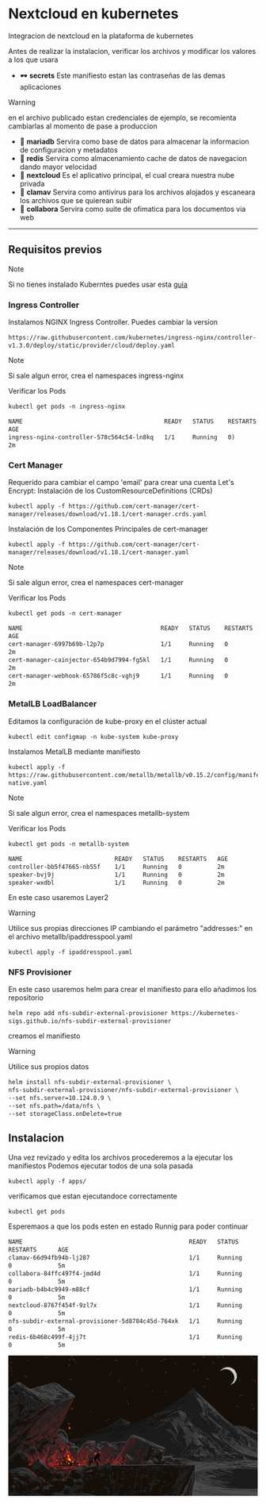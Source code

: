 # Nextcloud en kubernetes
Integracion de nextcloud en la plataforma de kubernetes

Antes de realizar la instalacion, verificar los archivos y modificar los valores a los que usara
- :dark_sunglasses: **secrets** Este manifiesto estan las contraseñas de las demas aplicaciones
> [!WARNING]
> en el archivo publicado estan credenciales de ejemplo, se recomienta cambiarlas al momento de pase a produccion
- :floppy_disk: **mariadb** Servira como base de datos para almacenar la informacion de configuracion y metadatos
- :dvd: **redis** Servira como almacenamiento cache de datos de navegacion dando mayor velocidad
- :open_file_folder: **nextcloud** Es el aplicativo principal, el cual creara nuestra nube privada
- :japanese_ogre: **clamav** Servira como antivirus para los archivos alojados y escaneara los archivos que se quierean subir
- :page_with_curl: **collabora** Servira como suite de ofimatica para los documentos via web 
---
## Requisitos previos
> [!NOTE]
> Si no tienes instalado Kuberntes puedes usar esta [guia](https://pabpereza.dev/docs/cursos/kubernetes/instalacion_de_kubernetes_cluster_completo_ubuntu_server_con_kubeadm)
### Ingress Controller
Instalamos NGINX Ingress Controller. Puedes cambiar la version 
``` 
https://raw.githubusercontent.com/kubernetes/ingress-nginx/controller-v1.3.0/deploy/static/provider/cloud/deploy.yaml
```
> [!NOTE]
> Si sale algun error, crea el namespaces ingress-nginx

Verificar los Pods
```
kubectl get pods -n ingress-nginx
```
```
NAME                                        READY   STATUS    RESTARTS        AGE
ingress-nginx-controller-578c564c54-ln8kq   1/1     Running   0)              2m
```

### Cert Manager
Requerido para cambiar el campo 'email' para crear una cuenta Let's Encrypt:
Instalación de los CustomResourceDefinitions (CRDs)
```
kubectl apply -f https://github.com/cert-manager/cert-manager/releases/download/v1.18.1/cert-manager.crds.yaml
```
Instalación de los Componentes Principales de cert-manager
```
kubectl apply -f https://github.com/cert-manager/cert-manager/releases/download/v1.18.1/cert-manager.yaml
```
> [!NOTE]
> Si sale algun error, crea el namespaces cert-manager

Verificar los Pods
```
kubectl get pods -n cert-manager
```
```
NAME                                       READY   STATUS    RESTARTS   AGE
cert-manager-6997b69b-l2p7p                1/1     Running   0          2m
cert-manager-cainjector-654b9d7994-fg5kl   1/1     Running   0          2m
cert-manager-webhook-65786f5c8c-vghj9      1/1     Running   0          2m
```

### MetalLB LoadBalancer
Editamos la configuración de kube-proxy en el clúster actual
``` 
kubectl edit configmap -n kube-system kube-proxy
```
Instalamos MetalLB mediante manifiesto
```
kubectl apply -f https://raw.githubusercontent.com/metallb/metallb/v0.15.2/config/manifests/metallb-native.yaml
```
> [!NOTE]
> Si sale algun error, crea el namespaces metallb-system

Verificar los Pods
```
kubectl get pods -n metallb-system
```
```
NAME                          READY   STATUS    RESTARTS   AGE
controller-bb5f47665-nb55f    1/1     Running   0          2m
speaker-bvj9j                 1/1     Running   0          2m
speaker-wxdbl                 1/1     Running   0          2m
```
En este caso usaremos Layer2 
> [!WARNING]
> Utilice sus propias direcciones IP cambiando el parámetro "addresses:" en el archivo metallb/ipaddresspool.yaml
```
kubectl apply -f ipaddresspool.yaml
```

### NFS Provisioner
En este caso usaremos helm para crear el manifiesto para ello añadimos los repositorio 
```
helm repo add nfs-subdir-external-provisioner https://kubernetes-sigs.github.io/nfs-subdir-external-provisioner
```
creamos el manifiesto
> [!WARNING]
> Utilice sus propios datos
```
helm install nfs-subdir-external-provisioner \
nfs-subdir-external-provisioner/nfs-subdir-external-provisioner \
--set nfs.server=10.124.0.9 \
--set nfs.path=/data/nfs \
--set storageClass.onDelete=true
```

## Instalacion

Una vez revizado y edita los archivos procederemos a la ejecutar los manifiestos
Podemos ejecutar todos de una sola pasada
```
kubectl apply -f apps/
```
verificamos que estan ejecutandoce correctamente
``` 
kubectl get pods
```
Esperemaos a que los pods esten en estado Runnig para poder continuar
``` 
NAME                                               READY   STATUS      RESTARTS      AGE
clamav-66d94fb94b-lj287                            1/1     Running     0             5m
collabora-84ffc497f4-jmd4d                         1/1     Running     0             5m
mariadb-b4b4c9949-m88cf                            1/1     Running     0             5m
nextcloud-8767f454f-9zl7x                          1/1     Running     0             5m
nfs-subdir-external-provisioner-5d8784c45d-764xk   1/1     Running     0             5m
redis-6b468c499f-4jj7t                             1/1     Running     0             5m
```
![guia](/Wallpapers/wallpaperflare.com_wallpaper(5).jpg)










